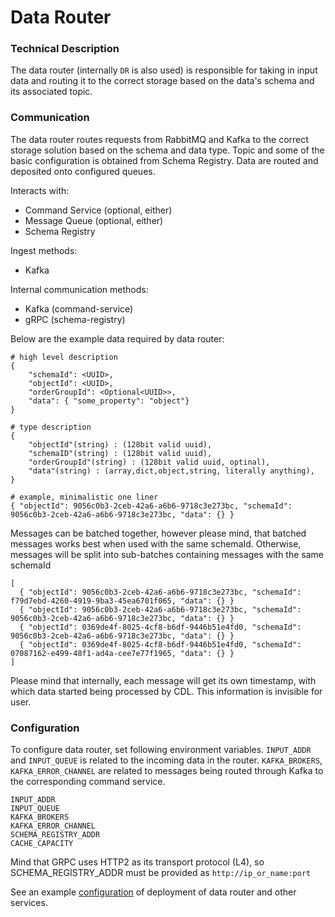 # Data Router

### Technical Description

The data router (internally `DR` is also used) is responsible for taking in input data and routing it to the correct storage based on 
the data's schema and its associated topic. 

### Communication

The data router routes requests from RabbitMQ and Kafka to the correct storage solution based on the schema and data type.
Topic and some of the basic configuration is obtained from Schema Registry. Data are routed and deposited onto configured queues.

Interacts with:
- Command Service (optional, either)
- Message Queue (optional, either)
- Schema Registry

Ingest methods:
- Kafka

Internal communication methods:
- Kafka (command-service)
- gRPC (schema-registry)


Below are the example data required by data router:
```
# high level description
{
    "schemaId": <UUID>,
    "objectId": <UUID>,
    "orderGroupId": <Optional<UUID>>,
    "data": { "some_property": "object"}
}

# type description
{
    "objectId"(string) : (128bit valid uuid),
    "schemaID"(string) : (128bit valid uuid),
    "orderGroupId"(string) : (128bit valid uuid, optinal),
    "data"(string) : (array,dict,object,string, literally anything),
}

# example, minimalistic one liner
{ "objectId": 9056c0b3-2ceb-42a6-a6b6-9718c3e273bc, "schemaId": 9056c0b3-2ceb-42a6-a6b6-9718c3e273bc, "data": {} }
```

Messages can be batched together, however please mind, that batched messages works best when used with the same schemaId.
Otherwise, messages will be split into sub-batches containing messages with the same schemaId
```
[
  { "objectId": 9056c0b3-2ceb-42a6-a6b6-9718c3e273bc, "schemaId": f79d7ebd-4260-4919-9ba3-45ea6701f065, "data": {} }
  { "objectId": 9056c0b3-2ceb-42a6-a6b6-9718c3e273bc, "schemaId": 9056c0b3-2ceb-42a6-a6b6-9718c3e273bc, "data": {} }
  { "objectId": 0369de4f-8025-4cf8-b6df-9446b51e4fd0, "schemaId": 9056c0b3-2ceb-42a6-a6b6-9718c3e273bc, "data": {} }
  { "objectId": 0369de4f-8025-4cf8-b6df-9446b51e4fd0, "schemaId": 07087162-e499-48f1-ad4a-cee7e77f1965, "data": {} }
]
```

Please mind that internally, each message will get its own timestamp, with which data started being processed by CDL. This information is invisible for user.


### Configuration

To configure data router, set following environment variables. `INPUT_ADDR` and `INPUT_QUEUE` is related to the incoming data in the router. `KAFKA_BROKERS`, `KAFKA_ERROR_CHANNEL` are related to messages being routed through Kafka to the corresponding command service.


```
INPUT_ADDR
INPUT_QUEUE
KAFKA_BROKERS
KAFKA_ERROR_CHANNEL
SCHEMA_REGISTRY_ADDR
CACHE_CAPACITY
```

Mind that GRPC uses HTTP2 as its transport protocol (L4), so SCHEMA_REGISTRY_ADDR must be provided as `http://ip_or_name:port`

See an example [configuration][configuration] of deployment of data router and other services.

[configuration]: ../deployment/compose/README.md
